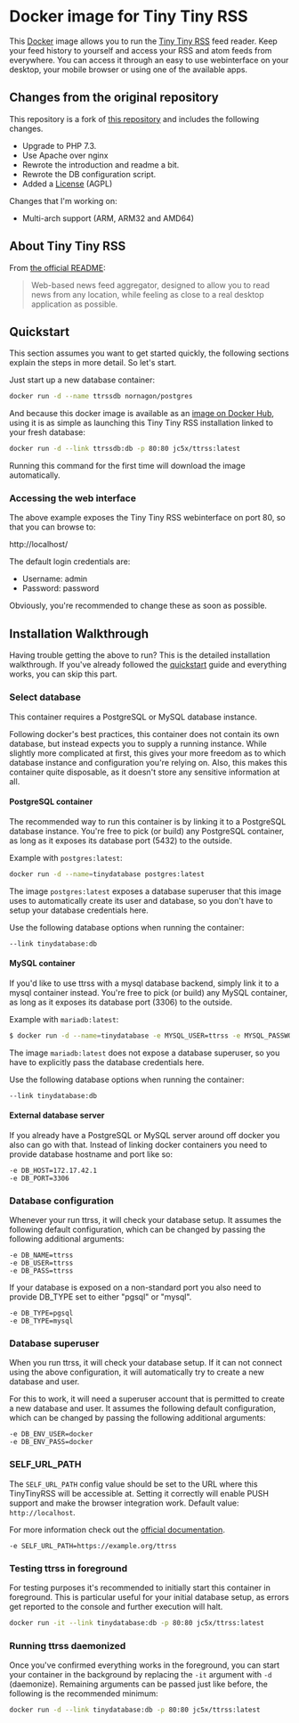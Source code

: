 # Docker image for Tiny Tiny RSS

This [Docker](https://www.docker.com) image allows you to run the [Tiny Tiny RSS](http://tt-rss.org) feed reader. Keep your feed history to yourself and access your RSS and atom feeds from everywhere. You can access it through an easy to use webinterface on your desktop, your mobile browser or using one of the available apps.

## Changes from the original repository

This repository is a fork of [this repository](https://github.com/clue/docker-ttrss) and includes the following changes.

* Upgrade to PHP 7.3.
* Use Apache over nginx
* Rewrote the introduction and readme a bit.
* Rewrote the DB configuration script.
* Added a [License](LICENSE) (AGPL)

Changes that I'm working on:

* Multi-arch support (ARM, ARM32 and AMD64)

## About Tiny Tiny RSS

From [the official README](https://git.tt-rss.org/fox/tt-rss):

> Web-based news feed aggregator, designed to allow you to read news from any location, while feeling as close to a real desktop application as possible.

## Quickstart

This section assumes you want to get started quickly, the following sections explain the steps in more detail. So let's start.

Just start up a new database container:

```bash
docker run -d --name ttrssdb nornagon/postgres
```

And because this docker image is available as an [image on Docker Hub](https://hub.docker.com/repository/docker/jc5x/ttrss), using it is as simple as launching this Tiny Tiny RSS installation linked to your fresh database:

```bash
docker run -d --link ttrssdb:db -p 80:80 jc5x/ttrss:latest
```

Running this command for the first time will download the image automatically.

### Accessing the web interface

The above example exposes the Tiny Tiny RSS webinterface on port 80, so that you can browse to:

http://localhost/

The default login credentials are:

* Username: admin
* Password: password

Obviously, you're recommended to change these as soon as possible.

## Installation Walkthrough

Having trouble getting the above to run? This is the detailed installation walkthrough. If you've already followed the [quickstart](#quickstart) guide and everything works, you can skip this part.

### Select database

This container requires a PostgreSQL or MySQL database instance.

Following docker's best practices, this container does not contain its own database, but instead expects you to supply a running instance. While slightly more complicated at first, this gives your more freedom as to which database instance and configuration you're relying on. Also, this makes this container quite disposable, as it doesn't store any sensitive information at all.

#### PostgreSQL container

The recommended way to run this container is by linking it to a PostgreSQL database instance. You're free to pick (or build) any PostgreSQL container, as long as it exposes its database port (5432) to the outside.

Example with `postgres:latest`:

```bash
docker run -d --name=tinydatabase postgres:latest
```

The image `postgres:latest` exposes a database superuser that this image uses to automatically create its user and database, so you don't have to setup your database credentials here.

Use the following database options when running the container:

```
--link tinydatabase:db
```

#### MySQL container

If you'd like to use ttrss with a mysql database backend, simply link it to a mysql container instead. You're free to pick (or build) any MySQL container, as long as it exposes its database port (3306) to the outside.

Example with `mariadb:latest`:

```bash
$ docker run -d --name=tinydatabase -e MYSQL_USER=ttrss -e MYSQL_PASSWORD=ttrss -e MYSQL_DATABASE=ttrss mariadb:latest
```

The image `mariadb:latest` does not expose a database superuser, so you have to explicitly pass the database credentials here.

Use the following database options when running the container:

```
--link tinydatabase:db
```

#### External database server

If you already have a PostgreSQL or MySQL server around off docker you also can go with that. Instead of linking docker containers you need to provide database hostname and port like so:

```
-e DB_HOST=172.17.42.1
-e DB_PORT=3306
```

### Database configuration

Whenever your run ttrss, it will check your database setup. It assumes the following default configuration, which can be changed by passing the following additional arguments:

```
-e DB_NAME=ttrss
-e DB_USER=ttrss
-e DB_PASS=ttrss
```

If your database is exposed on a non-standard port you also need to provide DB_TYPE set to either "pgsql" or "mysql".

```
-e DB_TYPE=pgsql
-e DB_TYPE=mysql
```

### Database superuser

When you run ttrss, it will check your database setup. If it can not connect using the above configuration, it will automatically try to create a new database and user.

For this to work, it will need a superuser account that is permitted to create a new database and user. It assumes the following default configuration, which can be changed by passing the following additional arguments:

```
-e DB_ENV_USER=docker
-e DB_ENV_PASS=docker
```

### SELF_URL_PATH

The `SELF_URL_PATH` config value should be set to the URL where this TinyTinyRSS will be accessible at. Setting it correctly will enable PUSH support and make the browser integration work. Default value: `http://localhost`.

For more information check out the [official documentation](https://git.tt-rss.org/fox/tt-rss/src/master/config.php-dist#L21).

```
-e SELF_URL_PATH=https://example.org/ttrss
```

### Testing ttrss in foreground

For testing purposes it's recommended to initially start this container in foreground. This is particular useful for your initial database setup, as errors get reported to the console and further execution will halt.

```bash
docker run -it --link tinydatabase:db -p 80:80 jc5x/ttrss:latest
```

### Running ttrss daemonized

Once you've confirmed everything works in the foreground, you can start your container in the background by replacing the `-it` argument with `-d` (daemonize). Remaining arguments can be passed just like before, the following is the recommended minimum:

```bash
docker run -d --link tinydatabase:db -p 80:80 jc5x/ttrss:latest
```
